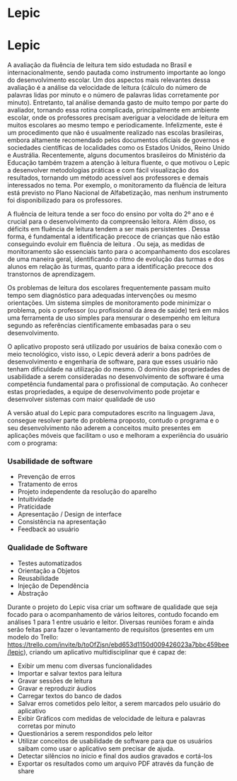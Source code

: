 # Lepic

# Lepic

A avaliação da fluência de leitura tem sido estudada no Brasil e internacionalmente, sendo pautada como instrumento importante ao longo do desenvolvimento escolar. Um dos aspectos mais relevantes dessa avaliação é a análise da velocidade de leitura (cálculo do número de palavras lidas por minuto e o número de palavras lidas corretamente por minuto). Entretanto, tal análise demanda gasto de muito tempo por parte do avaliador, tornando essa rotina complicada, principalmente em ambiente escolar, onde os professores precisam averiguar a velocidade de leitura em muitos escolares ao mesmo tempo e periodicamente. Infelizmente, este é um procedimento que não é usualmente realizado nas escolas brasileiras, embora altamente recomendado pelos documentos oficiais de governos e sociedades científicas de localidades como os Estados Unidos, Reino Unido e Austrália. Recentemente, alguns documentos brasileiros do Ministério da Educação também trazem a atenção à leitura fluente, o que motivou o Lepic a desenvolver metodologias práticas e com fácil visualização dos resultados, tornando um método acessível aos professores e demais interessados no tema. Por exemplo, o monitoramento da fluência de leitura está previsto no Plano Nacional de Alfabetização, mas nenhum instrumento foi disponibilizado para os professores.

A fluência de leitura tende a ser foco do ensino por volta do 2º ano e é crucial para o desenvolvimento da compreensão leitora. Além disso, os déficits em fluência de leitura tendem a ser mais persistentes . Dessa forma, é fundamental a identificação precoce de crianças que não estão conseguindo evoluir em fluência de leitura . Ou seja, as medidas de monitoramento são essenciais tanto para o acompanhamento dos escolares de uma maneira geral, identificando o ritmo de evolução das turmas e dos alunos em relação às turmas, quanto para a identificação precoce dos transtornos de aprendizagem.

Os problemas de leitura dos escolares frequentemente passam muito tempo sem diagnóstico para adequadas intervenções ou mesmo orientações. Um sistema simples de monitoramento pode minimizar o problema, pois o professor (ou profissional da área de saúde) terá em mãos uma ferramenta de uso simples para mensurar o desempenho em leitura segundo as referências cientificamente embasadas para o seu desenvolvimento.

O aplicativo proposto será utilizado por usuários de baixa conexão com o meio tecnológico, visto isso, o Lepic deverá aderir a bons padrões de desenvolvimento e engenharia de software, para que esses usuário não tenham dificuldade na utilização do mesmo. O domínio das propriedades de usabilidade a serem consideradas no
desenvolvimento de software é uma competência fundamental para o profissional de
computação. Ao conhecer estas propriedades, a equipe de desenvolvimento pode
projetar e desenvolver sistemas com maior qualidade de uso

 A versão atual do Lepic para computadores escrito na linguagem Java, consegue resolver parte do problema proposto, contudo o programa e o seu desenvolvimento não aderem a conceitos muito presentes em aplicações móveis que facilitam o uso e melhoram a experiência do usuário com o programa:

### Usabilidade de software
  * Prevenção de erros
  * Tratamento de erros
  * Projeto independente da resolução do aparelho
  * Intuitividade 
  * Praticidade
  * Apresentação / Design de interface
  * Consistência na apresentação
  * Feedback ao usuário

 ### Qualidade de Software 
  * Testes automatizados
  * Orientação a Objetos
  * Reusabilidade
  * Injeção de Dependência
  * Abstração


Durante o projeto do Lepic visa criar um software de qualidade que seja focado para o acompanhamento de vários leitores, contudo focando em análises 1 para 1 entre usuário e leitor. Diversas reuniões foram e ainda serão feitas para fazer o levantamento de requisitos (presentes em um modelo do Trello: https://trello.com/invite/b/toOfZjsn/ebd653d1150d009426023a7bbc459bee/lepic), criando um aplicativo multidisciplinar que é capaz de:

 * Exibir um menu com diversas funcionalidades
 * Importar e salvar textos para leitura
 * Gravar sessões de leitura 
 * Gravar e reproduzir áudios
 * Carregar textos do banco de dados
 * Salvar erros cometidos pelo leitor, a serem marcados pelo usuário do aplicativo
 * Exibir Gráficos com medidas de velocidade de leitura e palavras corretas por minuto
 * Questionários a serem respondidos pelo leitor
 * Utilizar conceitos de usabilidade de software para que os usuários saibam como usar o aplicativo sem precisar de ajuda.
 * Detectar silêncios no inicio e final dos audios gravados e cortá-los 
 * Exportar os resultados como um arquivo PDF através da função de share
